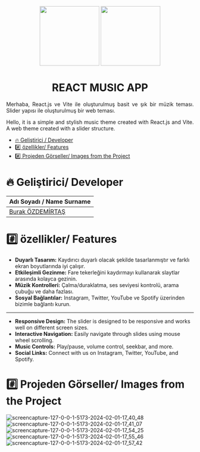 <div align="center">
<img src="https://github.com/burakozdemirtas/ReactMusicApp/assets/33163650/6239ca78-b2b2-4ebd-bca4-fe8a8f27ef48" width="160" height="160">
  <img src="https://github.com/burakozdemirtas/Real-Estate-Project-With-React/assets/33163650/9d6196e2-2fe3-4eff-b9c7-2119b082e899" width="160" height="160">
</div>



<h1 align="center">REACT MUSIC APP</h1>
<p align="justify">
Merhaba, React.js ve Vite ile oluşturulmuş basit ve şık bir müzik teması. Slider yapısı ile oluşturulmuş bir web teması.
</p>
<p align="justify">
Hello, it is a simple and stylish music theme created with React.js and Vite. A web theme created with a slider structure.
</p>

*  [:fire: Geliştirici / Developer](#fire-geliştirici-developer)
*  [:hash: özellikler/ Features](#özellikler-features)
*  [:hash: Projeden Görseller/ Images from the Project](#hash-projeden-görseller-images-from-the-project)

# :fire: Geliştirici/ Developer
| Adı Soyadı / Name Surname| 
| :--- | 
| [Burak ÖZDEMİRTAŞ](https://github.com/burakozdemirtas) |

# :hash: özellikler/ Features

- **Duyarlı Tasarım:** Kaydırıcı duyarlı olacak şekilde tasarlanmıştır ve farklı ekran boyutlarında iyi çalışır.
- **Etkileşimli Gezinme:** Fare tekerleğini kaydırmayı kullanarak slaytlar arasında kolayca gezinin.
- **Müzik Kontrolleri:** Çalma/duraklatma, ses seviyesi kontrolü, arama çubuğu ve daha fazlası.
- **Sosyal Bağlantılar:** Instagram, Twitter, YouTube ve Spotify üzerinden bizimle bağlantı kurun.
---

- **Responsive Design:** The slider is designed to be responsive and works well on different screen sizes.
- **Interactive Navigation:** Easily navigate through slides using mouse wheel scrolling.
- **Music Controls:** Play/pause, volume control, seekbar, and more.
- **Social Links:** Connect with us on Instagram, Twitter, YouTube, and Spotify.



# :hash: Projeden Görseller/ Images from the Project
![screencapture-127-0-0-1-5173-2024-02-01-17_40_48](https://github.com/burakozdemirtas/ReactMusicApp/assets/33163650/7bb5e24a-e8f6-47b9-9d1d-0c24700568b5)
<br/>
![screencapture-127-0-0-1-5173-2024-02-01-17_41_07](https://github.com/burakozdemirtas/ReactMusicApp/assets/33163650/90a24a7a-c169-47c7-bfc7-57226c2bbe0f)
<br/>
![screencapture-127-0-0-1-5173-2024-02-01-17_54_25](https://github.com/burakozdemirtas/ReactMusicApp/assets/33163650/aefc0e68-453a-4e20-98a4-81dac49daae1)
![screencapture-127-0-0-1-5173-2024-02-01-17_55_46](https://github.com/burakozdemirtas/ReactMusicApp/assets/33163650/581ca9af-0b14-41bc-899f-10240e4c6f7b)
![screencapture-127-0-0-1-5173-2024-02-01-17_57_42](https://github.com/burakozdemirtas/ReactMusicApp/assets/33163650/521ee058-b8fe-431e-98d7-908f67c9f84d)



